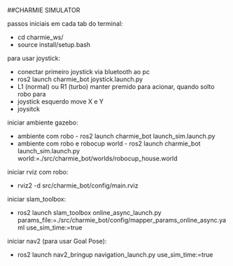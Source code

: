 ##CHARMIE SIMULATOR

passos iniciais em cada tab do terminal:
- cd charmie_ws/
- source install/setup.bash

para usar joystick:
- conectar primeiro joystick via bluetooth ao pc
- ros2 launch charmie_bot joystick.launch.py
- L1 (normal) ou R1 (turbo) manter premido para acionar, quando solto robo para
- joystick esquerdo move X e Y
- joysitck

iniciar ambiente gazebo:
- ambiente com robo - ros2 launch charmie_bot launch_sim.launch.py
- ambiente com robo e robocup world - ros2 launch charmie_bot launch_sim.launch.py world:=./src/charmie_bot/worlds/robocup_house.world

iniciar rviz com robo:
- rviz2 -d src/charmie_bot/config/main.rviz

iniciar slam_toolbox:
- ros2 launch slam_toolbox online_async_launch.py params_file:=./src/charmie_bot/config/mapper_params_online_async.yaml use_sim_time:=true

iniciar nav2 (para usar Goal Pose):

- ros2 launch nav2_bringup navigation_launch.py use_sim_time:=true
